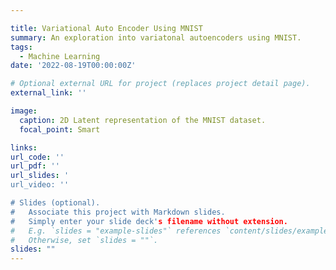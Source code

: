 ```yaml
---

title: Variational Auto Encoder Using MNIST
summary: An exploration into variatonal autoencoders using MNIST. 
tags:
  - Machine Learning
date: '2022-08-19T00:00:00Z'

# Optional external URL for project (replaces project detail page).
external_link: ''

image:
  caption: 2D Latent representation of the MNIST dataset. 
  focal_point: Smart

links:
url_code: ''
url_pdf: ''
url_slides: '
url_video: ''

# Slides (optional).
#   Associate this project with Markdown slides.
#   Simply enter your slide deck's filename without extension.
#   E.g. `slides = "example-slides"` references `content/slides/example-slides.md`.
#   Otherwise, set `slides = ""`.
slides: ""
---
```



